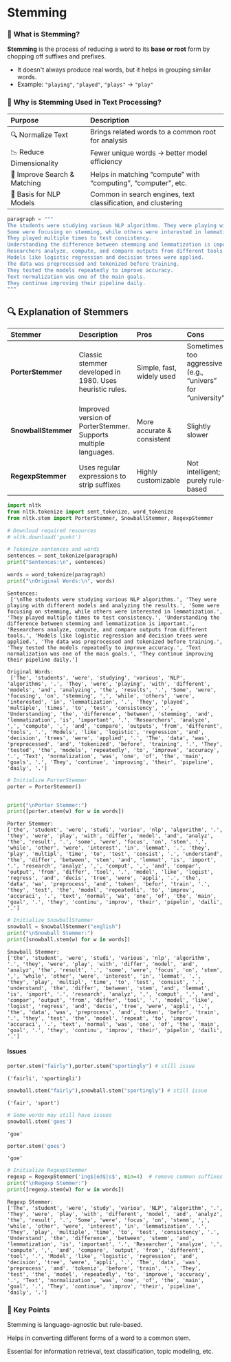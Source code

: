 # Stemming
### 🌿 What is Stemming?
**Stemming** is the process of reducing a word to its **base or root** form by chopping off suffixes and prefixes.
* It doesn't always produce real words, but it helps in grouping similar words.
* Example: `"playing"`, `"played"`, `"plays"` → `"play"`

### 🎯 Why is Stemming Used in Text Processing?

| Purpose                      | Description                                                    |
|:---------------------------- |:-------------------------------------------------------------- |
| 🔍 Normalize Text            | Brings related words to a common root for analysis             |
| 📉 Reduce Dimensionality     | Fewer unique words → better model efficiency                   |
| 🔎 Improve Search & Matching | Helps in matching “compute” with “computing”, “computer”, etc. |
| 🧠 Basis for NLP Models      | Common in search engines, text classification, and clustering  |



```python
paragraph = """
The students were studying various NLP algorithms. They were playing with different models and analyzing the results.
Some were focusing on stemming, while others were interested in lemmatization.
They played multiple times to test consistency.
Understanding the difference between stemming and lemmatization is important.
Researchers analyze, compute, and compare outputs from different tools.
Models like logistic regression and decision trees were applied.
The data was preprocessed and tokenized before training.
They tested the models repeatedly to improve accuracy.
Text normalization was one of the main goals.
They continue improving their pipeline daily.
"""

```

## 🔍 Explanation of Stemmers
| Stemmer| Description| Pros | Cons                                                        |
|:------------------- |:----------------|:----|:-------------------------- |
| **PorterStemmer**   | Classic stemmer developed in 1980. Uses heuristic rules.        | Simple, fast, widely used  | Sometimes too aggressive (e.g., “univers” for “university”) |
| **SnowballStemmer** | Improved version of PorterStemmer. Supports multiple languages. | More accurate & consistent | Slightly slower                                             |
| **RegexpStemmer**   | Uses regular expressions to strip suffixes                      | Highly customizable        | Not intelligent; purely rule-based                          |



```python
import nltk
from nltk.tokenize import sent_tokenize, word_tokenize
from nltk.stem import PorterStemmer, SnowballStemmer, RegexpStemmer

# Download required resources
# nltk.download('punkt')

# Tokenize sentences and words
sentences = sent_tokenize(paragraph)
print("Sentences:\n", sentences)

words = word_tokenize(paragraph)
print("\nOriginal Words:\n", words)
```

    Sentences:
     ['\nThe students were studying various NLP algorithms.', 'They were playing with different models and analyzing the results.', 'Some were focusing on stemming, while others were interested in lemmatization.', 'They played multiple times to test consistency.', 'Understanding the difference between stemming and lemmatization is important.', 'Researchers analyze, compute, and compare outputs from different tools.', 'Models like logistic regression and decision trees were applied.', 'The data was preprocessed and tokenized before training.', 'They tested the models repeatedly to improve accuracy.', 'Text normalization was one of the main goals.', 'They continue improving their pipeline daily.']
    
    Original Words:
     ['The', 'students', 'were', 'studying', 'various', 'NLP', 'algorithms', '.', 'They', 'were', 'playing', 'with', 'different', 'models', 'and', 'analyzing', 'the', 'results', '.', 'Some', 'were', 'focusing', 'on', 'stemming', ',', 'while', 'others', 'were', 'interested', 'in', 'lemmatization', '.', 'They', 'played', 'multiple', 'times', 'to', 'test', 'consistency', '.', 'Understanding', 'the', 'difference', 'between', 'stemming', 'and', 'lemmatization', 'is', 'important', '.', 'Researchers', 'analyze', ',', 'compute', ',', 'and', 'compare', 'outputs', 'from', 'different', 'tools', '.', 'Models', 'like', 'logistic', 'regression', 'and', 'decision', 'trees', 'were', 'applied', '.', 'The', 'data', 'was', 'preprocessed', 'and', 'tokenized', 'before', 'training', '.', 'They', 'tested', 'the', 'models', 'repeatedly', 'to', 'improve', 'accuracy', '.', 'Text', 'normalization', 'was', 'one', 'of', 'the', 'main', 'goals', '.', 'They', 'continue', 'improving', 'their', 'pipeline', 'daily', '.']
    


```python
# Initialize PorterStemmer
porter = PorterStemmer()


print("\nPorter Stemmer:")
print([porter.stem(w) for w in words])

```

    
    Porter Stemmer:
    ['the', 'student', 'were', 'studi', 'variou', 'nlp', 'algorithm', '.', 'they', 'were', 'play', 'with', 'differ', 'model', 'and', 'analyz', 'the', 'result', '.', 'some', 'were', 'focus', 'on', 'stem', ',', 'while', 'other', 'were', 'interest', 'in', 'lemmat', '.', 'they', 'play', 'multipl', 'time', 'to', 'test', 'consist', '.', 'understand', 'the', 'differ', 'between', 'stem', 'and', 'lemmat', 'is', 'import', '.', 'research', 'analyz', ',', 'comput', ',', 'and', 'compar', 'output', 'from', 'differ', 'tool', '.', 'model', 'like', 'logist', 'regress', 'and', 'decis', 'tree', 'were', 'appli', '.', 'the', 'data', 'wa', 'preprocess', 'and', 'token', 'befor', 'train', '.', 'they', 'test', 'the', 'model', 'repeatedli', 'to', 'improv', 'accuraci', '.', 'text', 'normal', 'wa', 'one', 'of', 'the', 'main', 'goal', '.', 'they', 'continu', 'improv', 'their', 'pipelin', 'daili', '.']
    


```python
# Initialize SnowballStemmer
snowball = SnowballStemmer("english")
print("\nSnowball Stemmer:")
print([snowball.stem(w) for w in words])

```

    
    Snowball Stemmer:
    ['the', 'student', 'were', 'studi', 'various', 'nlp', 'algorithm', '.', 'they', 'were', 'play', 'with', 'differ', 'model', 'and', 'analyz', 'the', 'result', '.', 'some', 'were', 'focus', 'on', 'stem', ',', 'while', 'other', 'were', 'interest', 'in', 'lemmat', '.', 'they', 'play', 'multipl', 'time', 'to', 'test', 'consist', '.', 'understand', 'the', 'differ', 'between', 'stem', 'and', 'lemmat', 'is', 'import', '.', 'research', 'analyz', ',', 'comput', ',', 'and', 'compar', 'output', 'from', 'differ', 'tool', '.', 'model', 'like', 'logist', 'regress', 'and', 'decis', 'tree', 'were', 'appli', '.', 'the', 'data', 'was', 'preprocess', 'and', 'token', 'befor', 'train', '.', 'they', 'test', 'the', 'model', 'repeat', 'to', 'improv', 'accuraci', '.', 'text', 'normal', 'was', 'one', 'of', 'the', 'main', 'goal', '.', 'they', 'continu', 'improv', 'their', 'pipelin', 'daili', '.']
    

#### Issues


```python
porter.stem("fairly"),porter.stem("sportingly") # still issue
```




    ('fairli', 'sportingli')




```python
snowball.stem("fairly"),snowball.stem("sportingly") # still issue
```




    ('fair', 'sport')




```python
# Some words may still have issues
snowball.stem('goes')
```




    'goe'




```python
porter.stem('goes')
```




    'goe'




```python
# Initialize RegexpStemmer
regexp = RegexpStemmer('ing$|ed$|s$', min=4)  # remove common suffixes
print("\nRegexp Stemmer:")
print([regexp.stem(w) for w in words])
```

    
    Regexp Stemmer:
    ['The', 'student', 'were', 'study', 'variou', 'NLP', 'algorithm', '.', 'They', 'were', 'play', 'with', 'different', 'model', 'and', 'analyz', 'the', 'result', '.', 'Some', 'were', 'focus', 'on', 'stemm', ',', 'while', 'other', 'were', 'interest', 'in', 'lemmatization', '.', 'They', 'play', 'multiple', 'time', 'to', 'test', 'consistency', '.', 'Understand', 'the', 'difference', 'between', 'stemm', 'and', 'lemmatization', 'is', 'important', '.', 'Researcher', 'analyze', ',', 'compute', ',', 'and', 'compare', 'output', 'from', 'different', 'tool', '.', 'Model', 'like', 'logistic', 'regression', 'and', 'decision', 'tree', 'were', 'appli', '.', 'The', 'data', 'was', 'preprocess', 'and', 'tokeniz', 'before', 'train', '.', 'They', 'test', 'the', 'model', 'repeatedly', 'to', 'improve', 'accuracy', '.', 'Text', 'normalization', 'was', 'one', 'of', 'the', 'main', 'goal', '.', 'They', 'continue', 'improv', 'their', 'pipeline', 'daily', '.']
    

### 🧠 Key Points
Stemming is language-agnostic but rule-based.

Helps in converting different forms of a word to a common stem.

Essential for information retrieval, text classification, topic modeling, etc.
